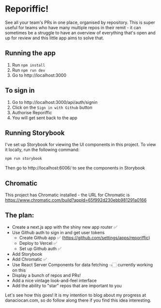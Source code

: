 # Reporiffic!

See all your team's PRs in one place, organised by repository. This is super useful for teams who have many multiple repos in their remit - it can sometimes be a struggle to have an overview of everything that's open and up for review and this little app aims to solve that.

## Running the app

1. Run `npm install`
1. Run `npm run dev`
1. Go to http://localhost:3000

## To sign in

1. Go to http://localhost:3000/api/auth/signin
1. Click on the `Sign in with Github` button
1. Authorise Reporiffic
1. You will get sent back to the app

## Running Storybook

I've set up Storybook for viewing the UI components in this project. To view it locally, run the following command:

```bash
npm run storybook
```

Then go to http://localhost:6006/ to see the components in Storybook

## Chromatic

This project has Chromatic installed - the URL for Chromatic is https://www.chromatic.com/build?appId=65f992d230ebb981291a0166

## The plan:

- Create a next.js app with the shiny new app router ✅
- Use Github auth to sign in and get user tokens
  - Create Github app ✅ (https://github.com/settings/apps/reporiffic)
  - Deploy to Vercel ✅
  - Set up Github auth ✅
- Add Storybook
- Add Chromatic ✅
- Use React Server Components for data fetching 👈🏻 currently working on this
- Display a bunch of repos and PRs!
- Add a nice vintage look-and-feel interface
- Add the ability to "star" repos that are important to you

Let's see how this goes! It is my intention to blog about my progress at danaciocan.com, so do follow along there if you find this idea interesting.
